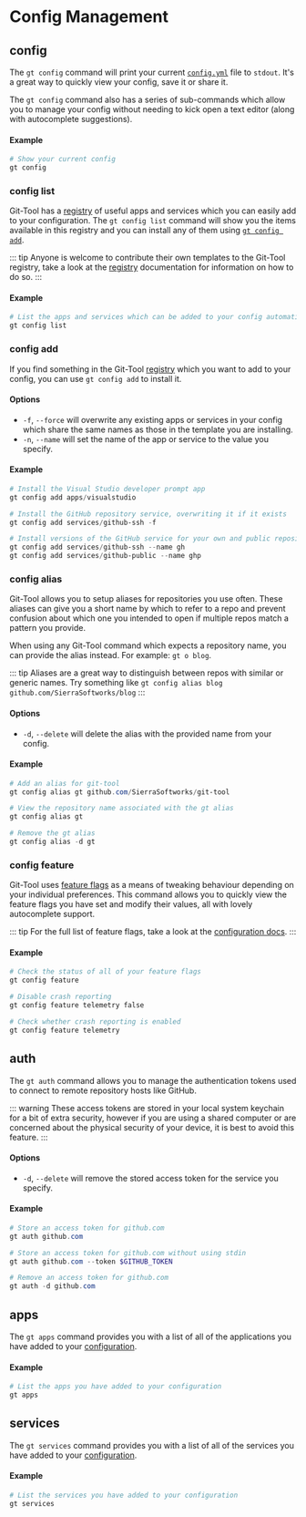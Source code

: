 # Config Management

## config <Badge text="v1.5+"/>
The `gt config` command will print your current [`config.yml`](../config/README.md)
file to `stdout`. It's a great way to quickly view your config, save it or share
it.

The `gt config` command also has a series of sub-commands which allow you to
manage your config without needing to kick open a text editor (along with
autocomplete suggestions).

#### Example
```powershell
# Show your current config
gt config
```

### config list <Badge text="v1.5+"/>
Git-Tool has a [registry](../config/registry.md) of useful apps and services
which you can easily add to your configuration. The `gt config list` command
will show you the items available in this registry and you can install
any of them using [`gt config add`](#config-add).

::: tip
Anyone is welcome to contribute their own templates to the Git-Tool registry,
take a look at the [registry](../config/registry.md) documentation for information
on how to do so.
:::

#### Example
```powershell
# List the apps and services which can be added to your config automatically
gt config list
```

### config add <Badge text="v1.5+"/>
If you find something in the Git-Tool [registry](../config/registry.md) which you
want to add to your config, you can use `gt config add` to install it.

#### Options
 - `-f`, `--force` will overwrite any existing apps or services in your config which share
   the same names as those in the template you are installing.
 - `-n`, `--name` will set the name of the app or service to the value you specify. <Badge text="v3.0+"/>

#### Example
```powershell
# Install the Visual Studio developer prompt app
gt config add apps/visualstudio

# Install the GitHub repository service, overwriting it if it exists
gt config add services/github-ssh -f

# Install versions of the GitHub service for your own and public repositories
gt config add services/github-ssh --name gh
gt config add services/github-public --name ghp
```

### config alias <Badge text="v2.0+"/>
Git-Tool allows you to setup aliases for repositories you use often. These aliases
can give you a short name by which to refer to a repo and prevent confusion about
which one you intended to open if multiple repos match a pattern you provide.

When using any Git-Tool command which expects a repository name, you can provide
the alias instead. For example: `gt o blog`.

::: tip
Aliases are a great way to distinguish between repos with similar or generic names.
Try something like `gt config alias blog github.com/SierraSoftworks/blog`
:::

#### Options
 - `-d`, `--delete` will delete the alias with the provided name from your config.

#### Example
```powershell
# Add an alias for git-tool
gt config alias gt github.com/SierraSoftworks/git-tool

# View the repository name associated with the gt alias
gt config alias gt

# Remove the gt alias
gt config alias -d gt
```

### config feature <Badge text="v2.1.21+"/>
Git-Tool uses [feature flags](../config/features.md) as a means of tweaking behaviour depending on your
individual preferences. This command allows you to quickly view the feature flags
you have set and modify their values, all with lovely autocomplete support.

::: tip
For the full list of feature flags, take a look at the [configuration docs](../config/features.md).
:::

#### Example
```powershell
# Check the status of all of your feature flags
gt config feature

# Disable crash reporting
gt config feature telemetry false

# Check whether crash reporting is enabled
gt config feature telemetry
```

## auth <Badge text="v2.1+"/>
The `gt auth` command allows you to manage the authentication tokens used to connect to remote
repository hosts like GitHub.

::: warning
These access tokens are stored in your local system keychain
for a bit of extra security, however if you are using a shared computer or
are concerned about the physical security of your device, it is best to avoid
this feature.
:::

#### Options
 - `-d`, `--delete` will remove the stored access token for the service you specify.

#### Example
```powershell
# Store an access token for github.com
gt auth github.com

# Store an access token for github.com without using stdin
gt auth github.com --token $GITHUB_TOKEN

# Remove an access token for github.com
gt auth -d github.com
```

## apps <Badge text="v1.0+"/>
The `gt apps` command provides you with a list of all of the applications
you have added to your [configuration](../config/apps.md).

#### Example
```powershell
# List the apps you have added to your configuration
gt apps
```

## services <Badge text="v1.0+"/>
The `gt services` command provides you with a list of all of the services
you have added to your [configuration](../config/services.md).

#### Example
```powershell
# List the services you have added to your configuration
gt services
```